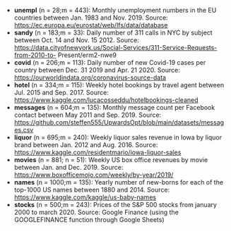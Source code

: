 - __unempl__ (n = 28;m = 443): Monthly unemployment numbers in the EU countries between Jan. 1983
and Nov. 2019. Source: https://ec.europa.eu/eurostat/web/lfs/data/database
- __sandy__ (n = 183;m = 33): Daily number of 311 calls in NYC by subject between Oct. 14 and Nov.
15 2012. Source: https://data.cityofnewyork.us/Social-Services/311-Service-Requests-from-2010-to-
Present/erm2-nwe9
- __covid__ (n = 206;m = 113): Daily number of new Covid-19 cases per country between Dec. 31 2019 and
Apr. 21 2020. Source: https://ourworldindata.org/coronavirus-source-data
- __hotel__ (n = 334;m = 115): Weekly hotel bookings by travel agent between Jul. 2015 and Sep. 2017.
Source: https://www.kaggle.com/lucacosseddu/hotelbookings-cleaned
- __messages__ (n = 604;m = 135): Monthly message count per Facebook contact between May 2011 and Sep. 2019. Source: https://github.com/steffen555/UpwardsOpt/blob/main/datasets/messages.csv
- __liquor__ (n = 695;m = 240): Weekly liquor sales revenue in Iowa by liquor brand between Jan. 2012 and
Aug. 2016. Source: https://www.kaggle.com/residentmario/iowa-liquor-sales
- __movies__ (n = 881; n = 51): Weekly US box office revenues by movie between Jan. and Dec. 2019. Source:
https://www.boxofficemojo.com/weekly/by-year/2019/
- __names__ (n = 1000;m = 135): Yearly number of new-borns for each of the top-1000 US names between
1880 and 2014. Source: https://www.kaggle.com/kaggle/us-baby-names
- __stocks__ (n = 500;m = 243): Prices of the S&P 500 stocks from january 2000 to march 2020. Source: Google Finance (using the GOOGLEFINANCE function through Google Sheets)
